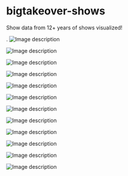# bigtakeover-shows
Show data from 12+ years of shows visualized!



.
![Image description](https://github.com/sam-brady/bigtakeover-shows/blob/master/images/Screen%20Shot%202020-04-20%20at%2012.17.06%20PM.png)

![Image description](https://github.com/sam-brady/bigtakeover-shows/blob/master/images/Screen%20Shot%202020-04-20%20at%2012.17.15%20PM.png)

![Image description](https://github.com/sam-brady/bigtakeover-shows/blob/master/images/Screen%20Shot%202020-04-20%20at%2012.17.37%20PM.png)

![Image description](https://github.com/sam-brady/bigtakeover-shows/blob/master/images/Screen%20Shot%202020-04-20%20at%2012.17.58%20PM.png)

![Image description](https://github.com/sam-brady/bigtakeover-shows/blob/master/images/Screen%20Shot%202020-04-20%20at%2012.18.09%20PM.png)

![Image description](https://github.com/sam-brady/bigtakeover-shows/blob/master/images/Screen%20Shot%202020-04-20%20at%2012.18.16%20PM.png)

![Image description](https://github.com/sam-brady/bigtakeover-shows/blob/master/images/Screen%20Shot%202020-04-20%20at%2012.18.22%20PM.png)

![Image description](https://github.com/sam-brady/bigtakeover-shows/blob/master/images/Screen%20Shot%202020-04-20%20at%2012.18.26%20PM.png)

![Image description](https://github.com/sam-brady/bigtakeover-shows/blob/master/images/Screen%20Shot%202020-04-20%20at%2012.18.32%20PM.png)

![Image description](https://github.com/sam-brady/bigtakeover-shows/blob/master/images/Screen%20Shot%202020-04-20%20at%2012.18.38%20PM.png)

![Image description](https://github.com/sam-brady/bigtakeover-shows/blob/master/images/Screen%20Shot%202020-04-20%20at%2012.18.43%20PM.png)

![Image description](https://github.com/sam-brady/bigtakeover-shows/blob/master/images/Screen%20Shot%202020-04-20%20at%2012.18.52%20PM.png)
